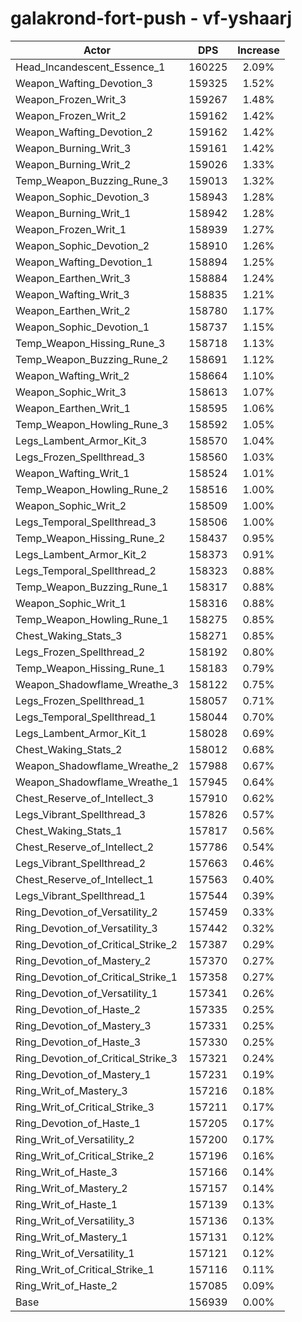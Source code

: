 # galakrond-fort-push - vf-yshaarj
| Actor | DPS | Increase |
|---|:---:|:---:|
|Head_Incandescent_Essence_1|160225|2.09%|
|Weapon_Wafting_Devotion_3|159325|1.52%|
|Weapon_Frozen_Writ_3|159267|1.48%|
|Weapon_Frozen_Writ_2|159162|1.42%|
|Weapon_Wafting_Devotion_2|159162|1.42%|
|Weapon_Burning_Writ_3|159161|1.42%|
|Weapon_Burning_Writ_2|159026|1.33%|
|Temp_Weapon_Buzzing_Rune_3|159013|1.32%|
|Weapon_Sophic_Devotion_3|158943|1.28%|
|Weapon_Burning_Writ_1|158942|1.28%|
|Weapon_Frozen_Writ_1|158939|1.27%|
|Weapon_Sophic_Devotion_2|158910|1.26%|
|Weapon_Wafting_Devotion_1|158894|1.25%|
|Weapon_Earthen_Writ_3|158884|1.24%|
|Weapon_Wafting_Writ_3|158835|1.21%|
|Weapon_Earthen_Writ_2|158780|1.17%|
|Weapon_Sophic_Devotion_1|158737|1.15%|
|Temp_Weapon_Hissing_Rune_3|158718|1.13%|
|Temp_Weapon_Buzzing_Rune_2|158691|1.12%|
|Weapon_Wafting_Writ_2|158664|1.10%|
|Weapon_Sophic_Writ_3|158613|1.07%|
|Weapon_Earthen_Writ_1|158595|1.06%|
|Temp_Weapon_Howling_Rune_3|158592|1.05%|
|Legs_Lambent_Armor_Kit_3|158570|1.04%|
|Legs_Frozen_Spellthread_3|158560|1.03%|
|Weapon_Wafting_Writ_1|158524|1.01%|
|Temp_Weapon_Howling_Rune_2|158516|1.00%|
|Weapon_Sophic_Writ_2|158509|1.00%|
|Legs_Temporal_Spellthread_3|158506|1.00%|
|Temp_Weapon_Hissing_Rune_2|158437|0.95%|
|Legs_Lambent_Armor_Kit_2|158373|0.91%|
|Legs_Temporal_Spellthread_2|158323|0.88%|
|Temp_Weapon_Buzzing_Rune_1|158317|0.88%|
|Weapon_Sophic_Writ_1|158316|0.88%|
|Temp_Weapon_Howling_Rune_1|158275|0.85%|
|Chest_Waking_Stats_3|158271|0.85%|
|Legs_Frozen_Spellthread_2|158192|0.80%|
|Temp_Weapon_Hissing_Rune_1|158183|0.79%|
|Weapon_Shadowflame_Wreathe_3|158122|0.75%|
|Legs_Frozen_Spellthread_1|158057|0.71%|
|Legs_Temporal_Spellthread_1|158044|0.70%|
|Legs_Lambent_Armor_Kit_1|158028|0.69%|
|Chest_Waking_Stats_2|158012|0.68%|
|Weapon_Shadowflame_Wreathe_2|157988|0.67%|
|Weapon_Shadowflame_Wreathe_1|157945|0.64%|
|Chest_Reserve_of_Intellect_3|157910|0.62%|
|Legs_Vibrant_Spellthread_3|157826|0.57%|
|Chest_Waking_Stats_1|157817|0.56%|
|Chest_Reserve_of_Intellect_2|157786|0.54%|
|Legs_Vibrant_Spellthread_2|157663|0.46%|
|Chest_Reserve_of_Intellect_1|157563|0.40%|
|Legs_Vibrant_Spellthread_1|157544|0.39%|
|Ring_Devotion_of_Versatility_2|157459|0.33%|
|Ring_Devotion_of_Versatility_3|157442|0.32%|
|Ring_Devotion_of_Critical_Strike_2|157387|0.29%|
|Ring_Devotion_of_Mastery_2|157370|0.27%|
|Ring_Devotion_of_Critical_Strike_1|157358|0.27%|
|Ring_Devotion_of_Versatility_1|157341|0.26%|
|Ring_Devotion_of_Haste_2|157335|0.25%|
|Ring_Devotion_of_Mastery_3|157331|0.25%|
|Ring_Devotion_of_Haste_3|157330|0.25%|
|Ring_Devotion_of_Critical_Strike_3|157321|0.24%|
|Ring_Devotion_of_Mastery_1|157231|0.19%|
|Ring_Writ_of_Mastery_3|157216|0.18%|
|Ring_Writ_of_Critical_Strike_3|157211|0.17%|
|Ring_Devotion_of_Haste_1|157205|0.17%|
|Ring_Writ_of_Versatility_2|157200|0.17%|
|Ring_Writ_of_Critical_Strike_2|157196|0.16%|
|Ring_Writ_of_Haste_3|157166|0.14%|
|Ring_Writ_of_Mastery_2|157157|0.14%|
|Ring_Writ_of_Haste_1|157139|0.13%|
|Ring_Writ_of_Versatility_3|157136|0.13%|
|Ring_Writ_of_Mastery_1|157131|0.12%|
|Ring_Writ_of_Versatility_1|157121|0.12%|
|Ring_Writ_of_Critical_Strike_1|157116|0.11%|
|Ring_Writ_of_Haste_2|157085|0.09%|
|Base|156939|0.00%|
